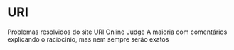 # URI
Problemas resolvidos do site URI Online Judge
A maioria com comentários explicando o raciocínio, 
mas nem sempre serão exatos
